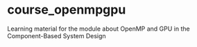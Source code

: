 # course_openmpgpu
Learning material for the module about OpenMP and GPU in the Component-Based System Design
